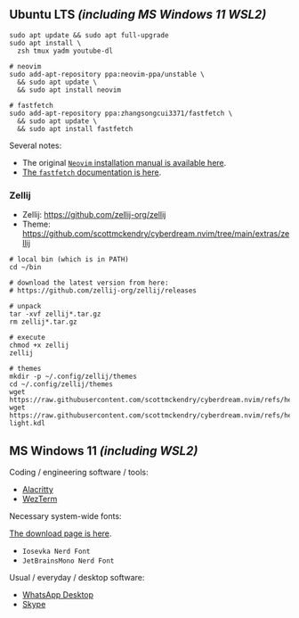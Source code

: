 ## Ubuntu LTS _(including MS Windows 11 WSL2)_

```
sudo apt update && sudo apt full-upgrade
sudo apt install \
  zsh tmux yadm youtube-dl

# neovim
sudo add-apt-repository ppa:neovim-ppa/unstable \
  && sudo apt update \
  && sudo apt install neovim

# fastfetch
sudo add-apt-repository ppa:zhangsongcui3371/fastfetch \
  && sudo apt update \
  && sudo apt install fastfetch
```

Several notes:

- The original [`Neovim` installation manual is available here](https://github.com/neovim/neovim/blob/master/INSTALL.md#ubuntu).
- [The `fastfetch` documentation is here](https://github.com/fastfetch-cli/fastfetch?tab=readme-ov-file#linux).

### Zellij

- Zellij: https://github.com/zellij-org/zellij
- Theme: https://github.com/scottmckendry/cyberdream.nvim/tree/main/extras/zellij

```
# local bin (which is in PATH)
cd ~/bin

# download the latest version from here:
# https://github.com/zellij-org/zellij/releases

# unpack
tar -xvf zellij*.tar.gz
rm zellij*.tar.gz

# execute
chmod +x zellij
zellij

# themes
mkdir -p ~/.config/zellij/themes
cd ~/.config/zellij/themes
wget https://raw.githubusercontent.com/scottmckendry/cyberdream.nvim/refs/heads/main/extras/zellij/cyberdream.kdl
wget https://raw.githubusercontent.com/scottmckendry/cyberdream.nvim/refs/heads/main/extras/zellij/cyberdream-light.kdl
```

## MS Windows 11 _(including WSL2)_

Coding / engineering software / tools:

- [Alacritty](https://github.com/alacritty/alacritty/releases)
- [WezTerm](https://wezfurlong.org/wezterm/install/windows.html)

Necessary system-wide fonts:

[The download page is here](https://www.nerdfonts.com/font-downloads).

- `Iosevka Nerd Font`
- `JetBrainsMono Nerd Font`

Usual / everyday / desktop software:

- [WhatsApp Desktop](https://www.whatsapp.com/download?lang=de_DE)
- [Skype](https://www.skype.com/de/get-skype/)

